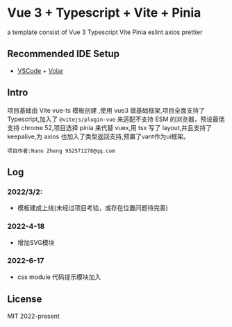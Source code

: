 # Vue 3 + Typescript + Vite + Pinia

a template consist of Vue 3 Typescript Vite Pinia eslint axios prettier

## Recommended IDE Setup

- [VSCode](https://code.visualstudio.com/) + [Volar](https://marketplace.visualstudio.com/items?itemName=johnsoncodehk.volar)

## Intro

项目基础由 Vite vue-ts 模板创建 ,使用 vue3 做基础框架,项目全面支持了 Typescript,加入了 `@vitejs/plugin-vue` 来适配不支持 ESM 的浏览器，预设最低支持 chrome 52,项目选择 pinia 来代替 vuex,用 tsx 写了 layout,并且支持了 keepalive,为 axios 也加入了类型返回支持,预置了vant作为ui框架。

`项目作者:Nuno Zheng 952571278@qq.com`

## Log

### 2022/3/2: 
- 模板建成上线(未经过项目考验，或存在位置问题待完善)  
### 2022-4-18
- 增加SVG模块
### 2022-6-17
- css module 代码提示模块加入
## License

MIT 2022-present
